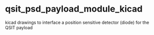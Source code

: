 # qsit_psd_payload_module_kicad
kicad drawings to interface a position sensitive detector (diode) for the QSIT payload
